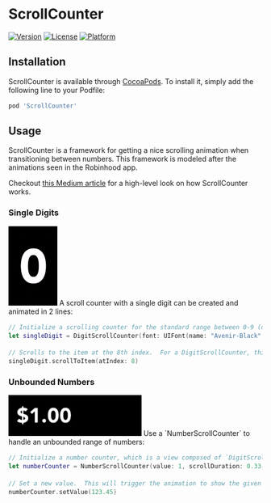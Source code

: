 # ScrollCounter

[![Version](https://img.shields.io/cocoapods/v/ScrollCounter.svg?style=flat)](https://cocoapods.org/pods/ScrollCounter)
[![License](https://img.shields.io/cocoapods/l/ScrollCounter.svg?style=flat)](https://cocoapods.org/pods/ScrollCounter)
[![Platform](https://img.shields.io/cocoapods/p/ScrollCounter.svg?style=flat)](https://cocoapods.org/pods/ScrollCounter)

## Installation
ScrollCounter is available through [CocoaPods](https://cocoapods.org). To install
it, simply add the following line to your Podfile:
```ruby
pod 'ScrollCounter'
```

## Usage
ScrollCounter is a framework for getting a nice scrolling animation when transitioning between numbers.  This framework is modeled after the animations seen in the Robinhood app.

Checkout [this Medium article](https://medium.com/@tokat.shant/scrollcounter-an-ios-solution-to-the-robinhood-number-animation-bbcbd8c90355) for a high-level look on how ScrollCounter works.

### Single Digits
<img src="https://github.com/stokatyan/ReadMeMedia/blob/master/ScrollCounter/DigitScrollGif.gif" width="97" height="157" />
A scroll counter with a single digit can be created and animated in 2 lines:

```swift
// Initialize a scrolling counter for the standard range between 0-9 (other ranges can be used as well).
let singleDigit = DigitScrollCounter(font: UIFont(name: "Avenir-Black", size: 150)!, textColor: .white, backgroundColor: .black, scrollDuration: 0.3, gradientColor: .black, gradientStop: 0.2)

// Scrolls to the item at the 8th index.  For a DigitScrollCounter, this means scroll to the number 8.
singleDigit.scrollToItem(atIndex: 8)
```

### Unbounded Numbers
<img src="https://github.com/stokatyan/ReadMeMedia/blob/master/ScrollCounter/NumberScrollingGif.gif" width="264" height="80.8" />
Use a `NumberScrollCounter` to handle an unbounded range of numbers:

```swift
// Initialize a number counter, which is a view composed of `DigitScrollCounter`s.
let numberCounter = NumberScrollCounter(value: 1, scrollDuration: 0.33, decimalPlaces: 2, prefix: "$", suffix: "", font: font.withSize(40), textColor: .white, gradientColor: .black, gradientStop: 0.2)

// Set a new value.  This will trigger the animation to show the given value.
numberCounter.setValue(123.45)
```
